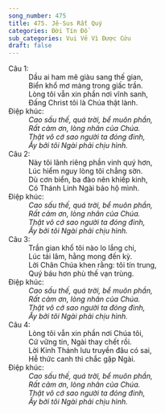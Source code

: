 ```yaml
---
song_number: 475
title: 475. Jê-Sus Rất Quý
categories: Đời Tín Đồ
sub_categories: Vui Vẻ Vì Được Cứu
draft: false
---
```

<dl><dt>Câu 1:</dt><dd data-verse="1">Dầu ai ham mê giàu sang thế gian, <br/>Biển khổ mơ màng trong giấc trần. <br/>Lòng tôi vẫn xin phần nơi vĩnh sanh, <br/>Đấng Christ tôi là Chúa thật lành. </dd><dt>Điệp khúc:</dt><dd data-chorus="1"><em>Cao sấu thế, quá trời, bể muôn phần, <br/>Rất cảm ơn, lòng nhân của Chúa. <br/>Thật vô cớ sao người ta đóng đinh, <br/>Ấy bởi tôi Ngài phải chịu hình. </em></dd><dt>Câu 2:</dt><dd data-verse="2">Này tôi lãnh riêng phần vinh quý hơn, <br/>Lúc hiểm nguy lòng tôi chẳng sờn. <br/>Dù cơn biển, ba đào nên khiếp kinh, <br/>Có Thánh Linh Ngài bảo hộ mình. </dd><dt>Điệp khúc:</dt><dd data-chorus="1"><em>Cao sấu thế, quá trời, bể muôn phần, <br/>Rất cảm ơn, lòng nhân của Chúa. <br/>Thật vô cớ sao người ta đóng đinh, <br/>Ấy bởi tôi Ngài phải chịu hình. </em></dd><dt>Câu 3:</dt><dd data-verse="3">Trần gian khổ tôi nào lo lắng chi, <br/>Lúc tái lâm, hằng mong đến kỳ. <br/>Lời Chân Chúa khen rằng: tôi tín trung, <br/>Quý báu hơn phù thế vạn trùng. </dd><dt>Điệp khúc:</dt><dd data-chorus="1"><em>Cao sấu thế, quá trời, bể muôn phần, <br/>Rất cảm ơn, lòng nhân của Chúa. <br/>Thật vô cớ sao người ta đóng đinh, <br/>Ấy bởi tôi Ngài phải chịu hình. </em></dd><dt>Câu 4:</dt><dd data-verse="4">Lòng tôi vẫn xin phần nơi Chúa tôi, <br/>Cứ vững tin, Ngài thay chết rồi. <br/>Lời Kinh Thánh lưu truyền đâu có sai, <br/>Hễ thức canh thì chắc gặp Ngài. </dd><dt>Điệp khúc:</dt><dd data-chorus="1"><em>Cao sấu thế, quá trời, bể muôn phần, <br/>Rất cảm ơn, lòng nhân của Chúa. <br/>Thật vô cớ sao người ta đóng đinh, <br/>Ấy bởi tôi Ngài phải chịu hình. </em></dd></dl>